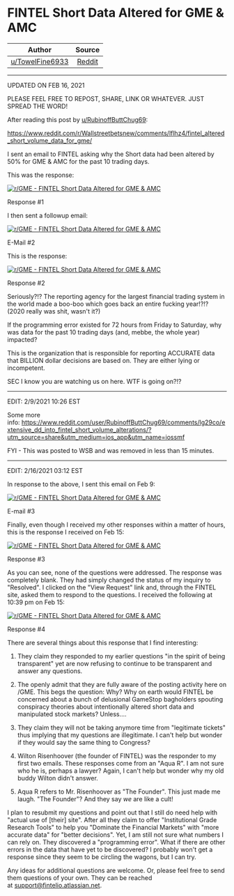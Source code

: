 FINTEL Short Data Altered for GME & AMC
=======================================

| Author       | Source       | 
| :-------------: |:-------------:|
| [u/TowelFine6933](https://www.reddit.com/user/TowelFine6933/)| [Reddit](https://www.reddit.com/r/GME/comments/lfqqiz/fintel_short_data_altered_for_gme_amc/) | 

---

UPDATED ON FEB 16, 2021

PLEASE FEEL FREE TO REPOST, SHARE, LINK OR WHATEVER. JUST SPREAD THE WORD!

After reading this post by [u/RubinoffButtChug69](https://www.reddit.com/user/RubinoffButtChug69/):

<https://www.reddit.com/r/Wallstreetbetsnew/comments/lflhz4/fintel_altered_short_volume_data_for_gme/>

I sent an email to FINTEL asking why the Short data had been altered by 50% for GME & AMC for the past 10 trading days.

This was the response:

[![r/GME - FINTEL Short Data Altered for GME & AMC](https://preview.redd.it/5o5ek0bopcg61.jpg?width=1262&format=pjpg&auto=webp&s=8dd26504acbe7b12be1556908f237f23266fc419)](https://preview.redd.it/5o5ek0bopcg61.jpg?width=1262&format=pjpg&auto=webp&s=8dd26504acbe7b12be1556908f237f23266fc419)

Response #1

I then sent a followup email:

[![r/GME - FINTEL Short Data Altered for GME & AMC](https://preview.redd.it/9mdgo102ocg61.jpg?width=1264&format=pjpg&auto=webp&s=92e3637f6c4c6ab6ec57aa272c951298e60a05df)](https://preview.redd.it/9mdgo102ocg61.jpg?width=1264&format=pjpg&auto=webp&s=92e3637f6c4c6ab6ec57aa272c951298e60a05df)

E-Mail #2

This is the response:

[![r/GME - FINTEL Short Data Altered for GME & AMC](https://preview.redd.it/xl1a2gsbocg61.jpg?width=1264&format=pjpg&auto=webp&s=be6e72e78b04c8c1f84b0310751904b0dc2791b7)](https://preview.redd.it/xl1a2gsbocg61.jpg?width=1264&format=pjpg&auto=webp&s=be6e72e78b04c8c1f84b0310751904b0dc2791b7)

Response #2

Seriously?!? The reporting agency for the largest financial trading system in the world made a boo-boo which goes back an entire fucking year!?!? (2020 really was shit, wasn't it?)

If the programming error existed for 72 hours from Friday to Saturday, why was data for the past 10 trading days (and, mebbe, the whole year) impacted?

This is the organization that is responsible for reporting ACCURATE data that BILLION dollar decisions are based on. They are either lying or incompetent.

SEC I know you are watching us on here. WTF is going on?!?

____________________________________________

EDIT: 2/9/2021 10:26 EST

Some more info: <https://www.reddit.com/user/RubinoffButtChug69/comments/lg29co/extensive_dd_into_fintel_short_volume_alterations/?utm_source=share&utm_medium=ios_app&utm_name=iossmf>

FYI - This was posted to WSB and was removed in less than 15 minutes.

______________________________________________

EDIT: 2/16/2021 03:12 EST

In response to the above, I sent this email on Feb 9:

[![r/GME - FINTEL Short Data Altered for GME & AMC](https://preview.redd.it/eo6ww5gxssh61.jpg?width=1268&format=pjpg&auto=webp&s=f59f8221c638e3b867a053410559d256f1b15378)](https://preview.redd.it/eo6ww5gxssh61.jpg?width=1268&format=pjpg&auto=webp&s=f59f8221c638e3b867a053410559d256f1b15378)

E-mail #3

Finally, even though I received my other responses within a matter of hours, this is the response I received on Feb 15:

[![r/GME - FINTEL Short Data Altered for GME & AMC](https://preview.redd.it/warsdrfttsh61.jpg?width=1271&format=pjpg&auto=webp&s=5c5cd1effb216197cc9bc2731e5d1140bfe2d97f)](https://preview.redd.it/warsdrfttsh61.jpg?width=1271&format=pjpg&auto=webp&s=5c5cd1effb216197cc9bc2731e5d1140bfe2d97f)

Response #3

As you can see, none of the questions were addressed. The response was completely blank. They had simply changed the status of my inquiry to "Resolved". I clicked on the "View Request" link and, through the FINTEL site, asked them to respond to the questions. I received the following at 10:39 pm on Feb 15:

[![r/GME - FINTEL Short Data Altered for GME & AMC](https://preview.redd.it/dgimv36atsh61.jpg?width=1266&format=pjpg&auto=webp&s=f1c7d1db61dba4308f65685509d52d0f3e22f248)](https://preview.redd.it/dgimv36atsh61.jpg?width=1266&format=pjpg&auto=webp&s=f1c7d1db61dba4308f65685509d52d0f3e22f248)

Response #4

There are several things about this response that I find interesting:

1.  They claim they responded to my earlier questions "in the spirit of being transparent" yet are now refusing to continue to be transparent and answer any questions.

2.  The openly admit that they are fully aware of the posting activity here on /GME. This begs the question: Why? Why on earth would FINTEL be concerned about a bunch of delusional GameStop bagholders spouting conspiracy theories about intentionally altered short data and manipulated stock markets? Unless....

3.  They claim they will not be taking anymore time from "legitimate tickets" thus implying that my questions are illegitimate. I can't help but wonder if they would say the same thing to Congress?

4.  Wilton Risenhoover (the founder of FINTEL) was the responder to my first two emails. These responses come from an "Aqua R". I am not sure who he is, perhaps a lawyer? Again, I can't help but wonder why my old buddy Wilton didn't answer.

5.  Aqua R refers to Mr. Risenhoover as "The Founder". This just made me laugh. "The Founder"? And they say *we* are like a cult!

I plan to resubmit my questions and point out that I still do need help with "actual use of [their] site". After all they claim to offer "Institutional Grade Research Tools" to help you "Dominate the Financial Markets" with "more accurate data" for "better decisions". Yet, I am still not sure what numbers I can rely on. They discovered a "programming error". What if there are other errors in the data that have yet to be discovered? I probably won't get a response since they seem to be circling the wagons, but I can try.

Any ideas for additional questions are welcome. Or, please feel free to send them questions of your own. They can be reached at <support@fintelio.atlassian.net>.
